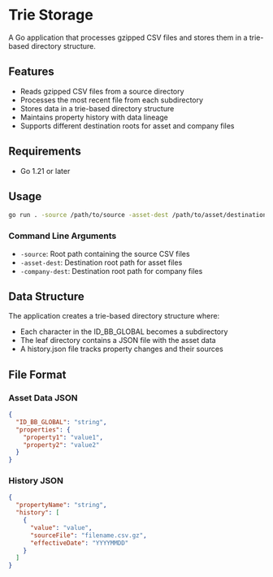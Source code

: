 # Trie Storage

A Go application that processes gzipped CSV files and stores them in a trie-based directory structure.

## Features

- Reads gzipped CSV files from a source directory
- Processes the most recent file from each subdirectory
- Stores data in a trie-based directory structure
- Maintains property history with data lineage
- Supports different destination roots for asset and company files

## Requirements

- Go 1.21 or later

## Usage

```bash
go run . -source /path/to/source -asset-dest /path/to/asset/destination -company-dest /path/to/company/destination
```

### Command Line Arguments

- `-source`: Root path containing the source CSV files
- `-asset-dest`: Destination root path for asset files
- `-company-dest`: Destination root path for company files

## Data Structure

The application creates a trie-based directory structure where:
- Each character in the ID_BB_GLOBAL becomes a subdirectory
- The leaf directory contains a JSON file with the asset data
- A history.json file tracks property changes and their sources

## File Format

### Asset Data JSON
```json
{
  "ID_BB_GLOBAL": "string",
  "properties": {
    "property1": "value1",
    "property2": "value2"
  }
}
```

### History JSON
```json
{
  "propertyName": "string",
  "history": [
    {
      "value": "value",
      "sourceFile": "filename.csv.gz",
      "effectiveDate": "YYYYMMDD"
    }
  ]
}
```

